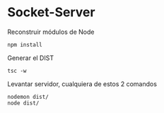 # Socket-Server

Reconstruir módulos de Node
```
npm install
```

Generar el DIST
```
tsc -w
```

Levantar servidor, cualquiera de estos 2 comandos
```
nodemon dist/
node dist/
```

